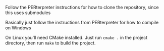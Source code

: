 Follow the PERterpreter instructions for how to clone the repository, since this uses submodules

Basically just follow the instructions from PERterpreter for how to compile on Windows

On Linux you'll need CMake installed. Just run `cmake .` in the project directory, then run `make` to build the project.
